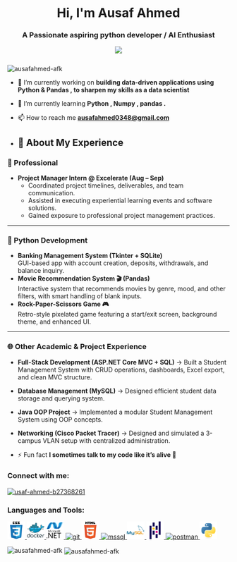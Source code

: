 <h1 align="center">Hi, I'm Ausaf Ahmed</h1>
<h3 align="center">A Passionate aspiring python developer / AI Enthusiast </h3> 
<div align="center">
  <img height="200" src="https://media4.giphy.com/media/v1.Y2lkPTc5MGI3NjExeGFpN2ZpdnUxZnlqb3Jma3NucGd1cWl0cHc4dTV1d2t1ZjF5a2xmYyZlcD12MV9pbnRlcm5hbF9naWZfYnlfaWQmY3Q9Zw/ZVik7pBtu9dNS/giphy.gif"  />
</div>

###
<p align="left"> <img src="https://komarev.com/ghpvc/?username=ausafahmed-afk&label=Profile%20views&color=0e75b6&style=flat" alt="ausafahmed-afk" /> </p>

- 🔭 I’m currently working on **building data-driven applications using Python & Pandas , to sharpen my skills as a data scientist**

- 🌱 I’m currently learning **Python , Numpy , pandas .**

- 📫 How to reach me **ausafahmed0348@gmail.com**

- ## 💼 About My Experience  

### 🏢 Professional  
- **Project Manager Intern @ Excelerate (Aug – Sep)**  
  - Coordinated project timelines, deliverables, and team communication.  
  - Assisted in executing experiential learning events and software solutions.  
  - Gained exposure to professional project management practices.  

---

### 🐍 Python Development  
- **Banking Management System (Tkinter + SQLite)**  
  GUI-based app with account creation, deposits, withdrawals, and balance inquiry.  
- **Movie Recommendation System 🎬 (Pandas)**  
  Interactive system that recommends movies by genre, mood, and other filters, with smart handling of blank inputs.  
- **Rock-Paper-Scissors Game 🎮**  
  Retro-style pixelated game featuring a start/exit screen, background theme, and enhanced UI.  

---

### 🌐 Other Academic & Project Experience  
- **Full-Stack Development (ASP.NET Core MVC + SQL)** → Built a Student Management System with CRUD operations, dashboards, Excel export, and clean MVC structure.  
- **Database Management (MySQL)** → Designed efficient student data storage and querying system.  
- **Java OOP Project** → Implemented a modular Student Management System using OOP concepts.  
- **Networking (Cisco Packet Tracer)** → Designed and simulated a 3-campus VLAN setup with centralized administration.  


- ⚡ Fun fact **I sometimes talk to my code like it’s alive 🤖**

<h3 align="left">Connect with me:</h3>
<p align="left">
<a href="https://linkedin.com/in/usaf-ahmed-b27368261" target="blank"><img align="center" src="https://raw.githubusercontent.com/rahuldkjain/github-profile-readme-generator/master/src/images/icons/Social/linked-in-alt.svg" alt="usaf-ahmed-b27368261" height="30" width="40" /></a>
</p>

<h3 align="left">Languages and Tools:</h3>
<p align="left"> <a href="https://www.w3schools.com/css/" target="_blank" rel="noreferrer"> <img src="https://raw.githubusercontent.com/devicons/devicon/master/icons/css3/css3-original-wordmark.svg" alt="css3" width="40" height="40"/> </a> <a href="https://www.docker.com/" target="_blank" rel="noreferrer"> <img src="https://raw.githubusercontent.com/devicons/devicon/master/icons/docker/docker-original-wordmark.svg" alt="docker" width="40" height="40"/> </a> <a href="https://dotnet.microsoft.com/" target="_blank" rel="noreferrer"> <img src="https://raw.githubusercontent.com/devicons/devicon/master/icons/dot-net/dot-net-original-wordmark.svg" alt="dotnet" width="40" height="40"/> </a> <a href="https://git-scm.com/" target="_blank" rel="noreferrer"> <img src="https://www.vectorlogo.zone/logos/git-scm/git-scm-icon.svg" alt="git" width="40" height="40"/> </a> <a href="https://www.w3.org/html/" target="_blank" rel="noreferrer"> <img src="https://raw.githubusercontent.com/devicons/devicon/master/icons/html5/html5-original-wordmark.svg" alt="html5" width="40" height="40"/> </a> <a href="https://www.microsoft.com/en-us/sql-server" target="_blank" rel="noreferrer"> <img src="https://www.svgrepo.com/show/303229/microsoft-sql-server-logo.svg" alt="mssql" width="40" height="40"/> </a> <a href="https://www.mysql.com/" target="_blank" rel="noreferrer"> <img src="https://raw.githubusercontent.com/devicons/devicon/master/icons/mysql/mysql-original-wordmark.svg" alt="mysql" width="40" height="40"/> </a> <a href="https://pandas.pydata.org/" target="_blank" rel="noreferrer"> <img src="https://raw.githubusercontent.com/devicons/devicon/2ae2a900d2f041da66e950e4d48052658d850630/icons/pandas/pandas-original.svg" alt="pandas" width="40" height="40"/> </a> <a href="https://postman.com" target="_blank" rel="noreferrer"> <img src="https://www.vectorlogo.zone/logos/getpostman/getpostman-icon.svg" alt="postman" width="40" height="40"/> </a> <a href="https://www.python.org" target="_blank" rel="noreferrer"> <img src="https://raw.githubusercontent.com/devicons/devicon/master/icons/python/python-original.svg" alt="python" width="40" height="40"/> </a> </p>

<p><img align="left" src="https://github-readme-stats.vercel.app/api/top-langs?username=ausafahmed-afk&show_icons=true&locale=en&layout=compact" alt="ausafahmed-afk" /></p>

<p>&nbsp;<img align="center" src="https://github-readme-stats.vercel.app/api?username=ausafahmed-afk&show_icons=true&locale=en" alt="ausafahmed-afk" /></p>

